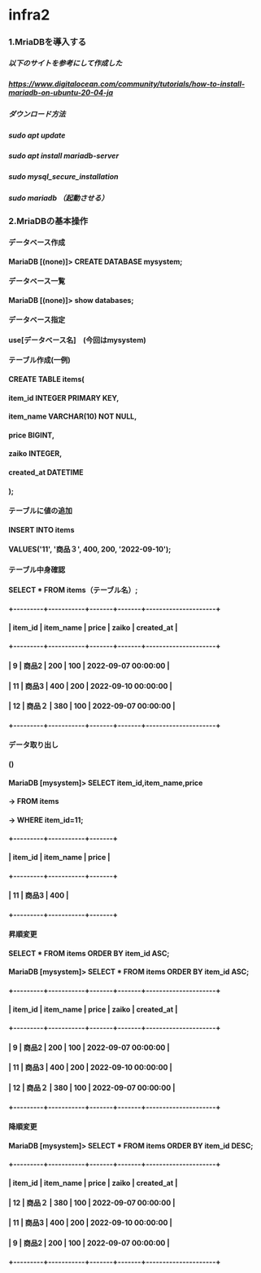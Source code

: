 # infra2
### 1.MriaDBを導入する
##### 以下のサイトを参考にして作成した
##### https://www.digitalocean.com/community/tutorials/how-to-install-mariadb-on-ubuntu-20-04-ja
##### ダウンロード方法
##### sudo apt update
##### sudo apt install mariadb-server
##### sudo mysql_secure_installation
##### sudo mariadb （起動させる）

### 2.MriaDBの基本操作
#### データベース作成
#### MariaDB [(none)]> CREATE DATABASE mysystem;

#### データベース一覧
#### MariaDB [(none)]> show databases;

#### データベース指定
#### use[データベース名]　(今回はmysystem)

#### テーブル作成(一例)
#### CREATE TABLE items(
####  item_id  INTEGER PRIMARY KEY,
####  item_name  VARCHAR(10) NOT NULL,
####  price BIGINT,
####  zaiko INTEGER,
#### created_at DATETIME
#### );

#### テーブルに値の追加 
#### INSERT INTO items
#### VALUES('11', '商品３', 400, 200, '2022-09-10');
#### テーブル中身確認
#### SELECT * FROM items（テーブル名）;
#### +---------+-----------+-------+-------+---------------------+
#### | item_id | item_name | price | zaiko | created_at          |
#### +---------+-----------+-------+-------+---------------------+
#### |       9 | 商品2     |   200 |   100 | 2022-09-07 00:00:00 |
#### |      11 | 商品3     |   400 |   200 | 2022-09-10 00:00:00 |
#### |      12 | 商品２    |   380 |   100 | 2022-09-07 00:00:00 |
#### +---------+-----------+-------+-------+---------------------+

#### データ取り出し
#### ()
#### MariaDB [mysystem]> SELECT item_id,item_name,price
#### -> FROM items
#### -> WHERE item_id=11;
#### +---------+-----------+-------+
#### | item_id | item_name | price |
#### +---------+-----------+-------+
#### |      11 | 商品3     |   400 |
#### +---------+-----------+-------+

#### 昇順変更
#### SELECT * FROM items ORDER BY item_id ASC;
#### MariaDB [mysystem]> SELECT * FROM items ORDER BY item_id ASC;
#### +---------+-----------+-------+-------+---------------------+
#### | item_id | item_name | price | zaiko | created_at          |
#### +---------+-----------+-------+-------+---------------------+
#### |       9 | 商品2     |   200 |   100 | 2022-09-07 00:00:00 |
#### |      11 | 商品3     |   400 |   200 | 2022-09-10 00:00:00 |
#### |      12 | 商品２    |   380 |   100 | 2022-09-07 00:00:00 |
#### +---------+-----------+-------+-------+---------------------+

#### 降順変更
#### MariaDB [mysystem]> SELECT * FROM items ORDER BY item_id DESC;
#### +---------+-----------+-------+-------+---------------------+
#### | item_id | item_name | price | zaiko | created_at          |
#### |      12 | 商品２    |   380 |   100 | 2022-09-07 00:00:00 |
#### |      11 | 商品3     |   400 |   200 | 2022-09-10 00:00:00 |
#### |       9 | 商品2     |   200 |   100 | 2022-09-07 00:00:00 |
#### +---------+-----------+-------+-------+---------------------+

